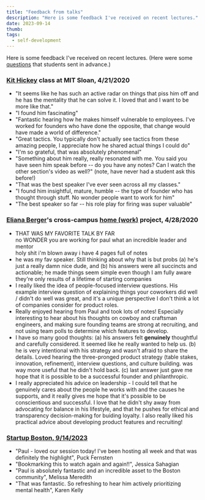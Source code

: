 ```yaml
---
title: "Feedback from talks"
description: "Here is some feedback I've received on recent lectures."
date: 2023-09-14
thumb:
tags:
  - self-development
---
```


<p>Here is some feedback I've received on recent lectures.
(Here were some
<a href="https://docs.google.com/spreadsheets/d/1Elya2TpmgGrdAowPqBWRoo0bb7eRziAFZy9WbwM7Mf8/edit#gid=1863949883">questions</a>  
that students sent in advance.)

</p><h3>
<a href="https://www.linkedin.com/in/caitlinhickey/">Kit Hickey</a>
class at MIT Sloan, 4/21/2020</h3>

<ul>
<li>"It seems like he has such an active radar on things that piss him off
and he has the mentality that he can solve it.  I loved that and I
want to be more like that."
</li><li>"I found him fascinating"
</li><li>"Fantastic hearing how he makes himself vulnerable to employees.
  I've worked for founders who have done the opposite, that change
  would have made a world of difference."
</li><li>"Great tactics.  You typically don't actually see tactics from these
  amazing people, I appreciate how he shared actual things I could do"
</li><li>"I'm so grateful, that was absolutely phenomenal"
</li><li>"Something about him really, really resonated with me.  You said you
  have seen him speak before -- do you have any notes?  Can I watch the
  other section's video as well?"  (note, have never had a student ask
  this before!)
</li><li>"That was the best speaker I've ever seen across all my classes."
</li><li>"I found him insightful, mature, humble -- the type of founder who
  has thought through stuff.  No wonder people want to work for him"
</li><li>"The best speaker so far -- his role play for firing was super
  valuable"
</li></ul>

<h3>
<a href="https://www.linkedin.com/in/elianaberger/">Eliana Berger</a>'s
cross-campus
<a href="https://medium.com/@contrarycapital/home-work-8ee8be005238">home
(work)</a>
project, 4/28/2020</h3>

<ul>
<li>THAT WAS MY FAVORITE TALK BY FAR
<br>no WONDER you are working for paul what an incredible leader and mentor
<br>holy shit i'm blown away i have 4 pages full of notes
</li><li>he was my fav speaker. Still thinking about why that is but probs
(a) he's just a really damn nice dude, and (b) his answers were all
succincts and actionable; he made things seem simple even though I
am fully aware they're only results of a lifetime of starting
companies
</li><li>I really liked the idea of people-focused interview questions. His
  example interview question of explaining things your coworkers did
  well / didn't do well was great, and it's a unique perspective I
  don't think a lot of companies consider for product roles.
</li><li>Really enjoyed hearing from Paul and took lots of notes!
  Especially interesting to hear about his thoughts on cowboy and
  craftsman engineers, and making sure founding teams are strong at
  recruiting, and not using team polls to determine which features to
  develop.
</li><li>I have so many good thoughts: (a) his answers
  felt <b>genuinely</b> thoughtful and carefully considered. It seemed
  like he really wanted to help us. (b) he is very intentional with
  his strategy and wasn't afraid to share the details. Loved hearing
  the three-pronged product strategy (table stakes, innovation,
  refinement), interview questions, and culture building. was way more
  useful that he didn't hold back. (c) last answer just gave me hope
  that it is possible to be a successful founder and philanthropic.
</li><li>I really appreciated his advice on leadership - I could tell that
  he genuinely cares about the people he works with and the causes he
  supports, and it really gives me hope that it's possible to be
  conscientious and successful. I love that he didn't shy away from
  advocating for balance in his lifestyle, and that he pushes for
  ethical and transparency decision-making for buiding loyalty. I also
  really liked his practical advice about developing product features
  and recruiting!
</li></ul>

<h3>
<a href="https://www.linkedin.com/feed/update/urn:li:activity:7108082382745780224/">Startup Boston, 9/14/2023</a></h3>

<ul>
<li>"Paul - loved our session today! I've been hosting all week and
that was definitely the highlight", Puck Fernsten
</li><li>"Bookmarking this to watch again and again!!", Jessica Sahagian
</li><li>"Paul is absolutely fantastic and an incredible asset to the
Boston community", Melissa Meredith
</li><li>"That was fantastic. So refreshing to hear him actively
prioritizing mental health", Karen Kelly
</li></ul>
